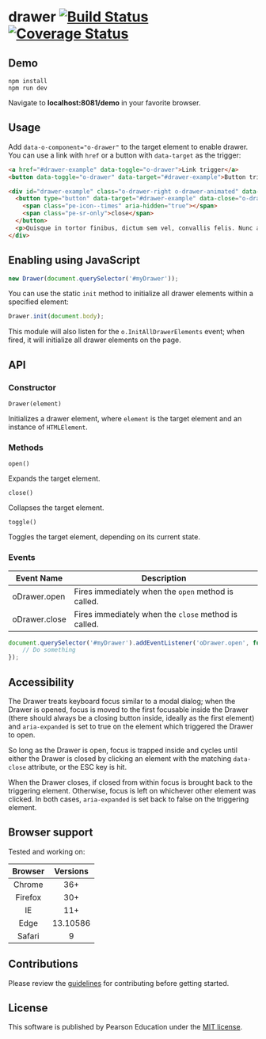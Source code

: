 # drawer [![Build Status](https://travis-ci.org/Pearson-Higher-Ed/drawer.svg?branch=master)](https://travis-ci.org/Pearson-Higher-Ed/drawer) [![Coverage Status](https://coveralls.io/repos/Pearson-Higher-Ed/drawer/badge.svg?branch=master&service=github)](https://coveralls.io/github/Pearson-Higher-Ed/drawer?branch=master)

## Demo

	npm install
	npm run dev
	
Navigate to **localhost:8081/demo** in your favorite browser.

## Usage

Add `data-o-component="o-drawer"` to the target element to enable drawer. You can use a link with `href` or a button with `data-target` as the trigger:

```html
<a href="#drawer-example" data-toggle="o-drawer">Link trigger</a>
<button data-toggle="o-drawer" data-target="#drawer-example">Button trigger</button>

<div id="drawer-example" class="o-drawer-right o-drawer-animated" data-o-component="o-drawer">
  <button type="button" data-target="#drawer-example" data-close="o-drawer">
    <span class="pe-icon--times" aria-hidden="true"></span>
    <span class="pe-sr-only">close</span>
  </button>
  <p>Quisque in tortor finibus, dictum sem vel, convallis felis. Nunc ac mi in urna euismod eleifend in vitae augue. Suspendisse blandit feugiat vulputate. Praesent sit amet fringilla eros. Mauris nunc nisl, laoreet sit amet molestie vitae, sodales et diam.</p>
</div>
```

## Enabling using JavaScript

```js
new Drawer(document.querySelector('#myDrawer'));
```

You can use the static `init` method to initialize all drawer elements within a specified element:

```js
Drawer.init(document.body);
```

This module will also listen for the `o.InitAllDrawerElements` event; when fired, it will initialize all drawer elements on the page.

## API

### Constructor

`Drawer(element)`

Initializes a drawer element, where `element` is the target element and an instance of `HTMLElement`.

### Methods

`open()`

Expands the target element.

`close()`

Collapses the target element.

`toggle()`

Toggles the target element, depending on its current state.

### Events

| Event Name							 | Description																				 |
|--------------------------|-----------------------------------------------------|
| oDrawer.open						 | Fires immediately when the `open` method is called. |
| oDrawer.close						| Fires immediately when the `close` method is called. |

```js
document.querySelector('#myDrawer').addEventListener('oDrawer.open', function (e) {
	// Do something
});
```

## Accessibility

The Drawer treats keyboard focus similar to a modal dialog; when the Drawer is opened, focus is moved to the first focusable inside the Drawer (there should always be a closing button inside, ideally as the first element) and `aria-expanded` is set to true on the element which triggered the Drawer to open.

So long as the Drawer is open, focus is trapped inside and cycles until either the Drawer is closed by clicking an element with the matching  `data-close` attribute, or the ESC key is hit.

When the Drawer closes, if closed from within focus is brought back to the triggering element. Otherwise, focus is left on whichever other element was clicked. In both cases, `aria-expanded` is set back to false on the triggering element.

## Browser support

Tested and working on:

|	Browser	 | Versions									|
|:----------:|:----------------------:|
|	 Chrome	 |	 36+								  	 |
|	 Firefox	|	 30+									 |
|	 IE			 |	 11+								 |
|	 Edge			 |	 13.10586 							 |
|	 Safari			 |	 9 								 |


## Contributions

Please review the [guidelines](https://github.com/Pearson-Higher-Ed/docs/blob/master/origami-contributions.md) for contributing before getting started.

## License

This software is published by Pearson Education under the [MIT license](LICENSE).
